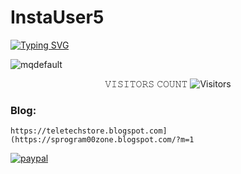 # InstaUser5

[![Typing SVG](https://readme-typing-svg.demolab.com?font=Fira+Code&pause=100&color=FF2C10&background=31FF9400&width=435&lines=𝟐.𝟑𝟓+𝐁𝐢𝐥𝐥𝐢𝐨𝐧+𝐏𝐞𝐨𝐩𝐥𝐞+𝐅𝐢𝐧𝐝+𝐭𝐡𝐞+𝐃𝐞𝐭𝐚𝐢𝐥𝐬%F0%9F%A4%9F)](https://git.io/typing-svg)

![mqdefault](https://github.com/sunnamsriram1/InstaUser5/assets/59051820/e20691c3-6cbb-462d-a300-e9fa74a4e647)

<p align="center"> 
 𝚅𝙸𝚂𝙸𝚃𝙾𝚁𝚂 𝙲𝙾𝚄𝙽𝚃
 <img src="https://github.com/sunnamsriram1/InstaUser5/tree/main/count.svg" alt="Visitors">
</p>


### Blog: 
``` https://teletechstore.blogspot.com](https://sprogram00zone.blogspot.com/?m=1 ``` 

[![paypal](https://www.paypalobjects.com/en_US/i/btn/btn_donateCC_LG.gif)](https://paypal.me/Sunnam01ram)
